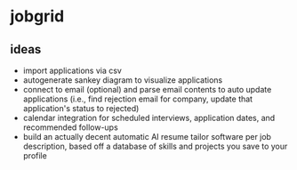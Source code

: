 # jobgrid

## ideas
  - import applications via csv
  - autogenerate sankey diagram to visualize applications
  - connect to email (optional) and parse email contents to auto update applications (i.e., find rejection email for company, update that application's status to rejected)
  - calendar integration for scheduled interviews, application dates, and recommended follow-ups
  - build an actually decent automatic AI resume tailor software per job description, based off a database of skills and projects you save to your profile
